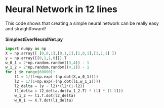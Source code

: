 # Neural Network in 12 lines
This code shows that creating a simple neural network can be really easy and straightfoward!
<br/><br/>
**SimplestEverNeuralNet.py**
```python
import numpy as np
X = np.array([ [0,0,1],[0,1,1],[1,0,1],[1,1,1] ])
y = np.array([[0,1,1,0]]).T
w_0_1 = 2*np.random.random((3,4)) - 1
w_1_2 = 2*np.random.random((4,1)) - 1
for j in range(60000):
    l1 = 1/(1+np.exp(-(np.dot(X,w_0_1))))
    l2 = 1/(1+np.exp(-(np.dot(l1,w_1_2))))
    l2_delta = (y - l2)*(l2*(1-l2))
    l1_delta = l2_delta.dot(w_1_2.T) * (l1 * (1-l1))
    w_1_2 += l1.T.dot(l2_delta)
    w_0_1 += X.T.dot(l1_delta)
```
